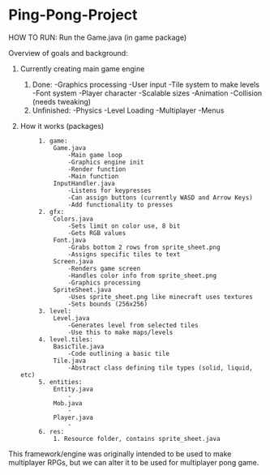 # Ping-Pong-Project

HOW TO RUN: Run the Game.java (in game package)

Overview of goals and background:

1. Currently creating main game engine

	1. Done:
		-Graphics processing
		-User input
		-Tile system to make levels
		-Font system
		-Player character
		-Scalable sizes
		-Animation
		-Collision (needs tweaking)
	2. Unfinished:
		-Physics
		-Level Loading
		-Multiplayer
		-Menus
		
2. How it works (packages)

			1. game:
				Game.java
					-Main game loop
					-Graphics engine init
					-Render function
					-Main function
				InputHandler.java
					-Listens for keypresses
					-Can assign buttons (currently WASD and Arrow Keys)
					-Add functionality to presses
			2. gfx:
				Colors.java
					-Sets limit on color use, 8 bit
					-Gets RGB values
				Font.java
					-Grabs bottom 2 rows from sprite_sheet.png
					-Assigns specific tiles to text
				Screen.java
					-Renders game screen
					-Handles color info from sprite_sheet.png
					-Graphics processing
				SpriteSheet.java
					-Uses sprite_sheet.png like minecraft uses textures
					-Sets bounds (256x256)
			3. level:
				Level.java
					-Generates level from selected tiles
					-Use this to make maps/levels
			4. level.tiles:
				BasicTile.java
					-Code outlining a basic tile
				Tile.java
					-Abstract class defining tile types (solid, liquid, etc)
			5. entities:
				Entity.java
					-
				Mob.java
					-
				Player.java
					-	
			6. res:
				1. Resource folder, contains sprite_sheet.java
				
This framework/engine was originally intended to be used to make
multiplayer RPGs, but we can alter it to be used for multiplayer
pong game.
